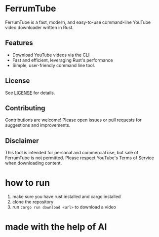 # FerrumTube

FerrumTube is a fast, modern, and easy-to-use command-line YouTube video downloader written in Rust.

## Features
- Download YouTube videos via the CLI
- Fast and efficient, leveraging Rust's performance
- Simple, user-friendly command line tool.

## License
See [LICENSE](./license) for details.

## Contributing
Contributions are welcome! Please open issues or pull requests for suggestions and improvements.

## Disclaimer
This tool is intended for personal and commercial use, but sale of FerrumTube is not permitted. Please respect YouTube's Terms of Service when downloading content.



# how to run

1. make sure you have rust installed and cargo installed
2. clone the repository
3. run `cargo run download <url>` to download a video



# made with the help of AI